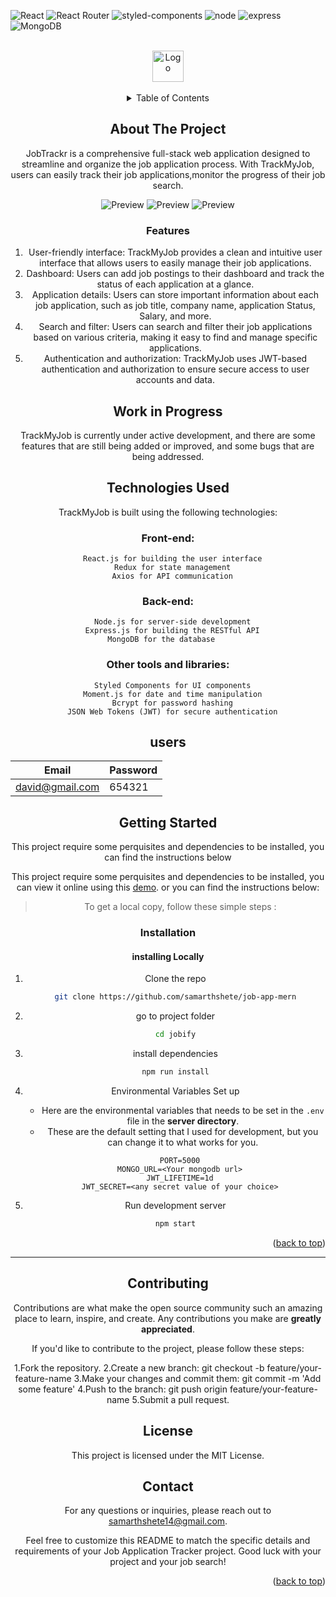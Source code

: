 <div id="top"></div>

![React](https://img.shields.io/badge/React-20232A?style=for-the-badge&logo=react&logoColor=61DAFB)
![React Router](https://img.shields.io/badge/React_Router-CA4245?style=for-the-badge&logo=react-router&logoColor=white)
![styled-components](https://img.shields.io/badge/styled--components-DB7093?style=for-the-badge&logo=styled-components&logoColor=white)
![node](https://img.shields.io/badge/Node.js-339933?style=for-the-badge&logo=nodedotjs&logoColor=white)
![express](https://img.shields.io/badge/Express.js-000000?style=for-the-badge&logo=express&logoColor=white)
![MongoDB](https://img.shields.io/badge/MongoDB-4EA94B?style=for-the-badge&logo=mongodb&logoColor=white)

<!-- PROJECT LOGO -->
<div align="center">
<br>
<a href="https://jobify-abdelrahman-soltan.up.railway.app/">
    <img src="./client/src/assets/images/logo-no=background.png" alt="Logo" height="50" >
  </a>
<br>
<br>

  <!-- TABLE OF CONTENTS -->
<details>
  <summary>Table of Contents</summary>
  <ol>
    <li>
      <a href="#about-the-project">About The Project</a>
      <ul>
        <li><a href="#features">Features</a></li>
        <li><a href="#built-with">Technologies Used</a></li>
        <li><a href="#users">Users</a></li>
      </ul>
    </li>
    <li>
      <a href="#getting-started">Getting Started</a>
      <ul>
        <li><a href="#installation">Installation</a></li>
       
      </ul>
    </li>
    <li><a href="#contributing">Contributing</a></li>
     <li><a href="#License">License</a></li>
    <li><a href="#Contact">Contact</a></li>
  </ol>
</details>
 
 ## About The Project

JobTrackr is a comprehensive full-stack web application designed to streamline and organize the job application process. 
With TrackMyJob, users can easily track their job applications,monitor the progress of their job search. 

![Preview](./client/src/assets/images/preview.PNG)
![Preview](./client/src/assets/images/preview2.PNG)
![Preview](./client/src/assets/images/preview3.PNG)
  
### Features
1. User-friendly interface: TrackMyJob provides a clean and intuitive user interface that allows users to easily manage their job applications.
2. Dashboard: Users can add job postings to their dashboard and track the status of each application at a glance.
3. Application details: Users can store important information about each job application, such as job title, company name, application Status, Salary, and more.
4. Search and filter: Users can search and filter their job applications based on various criteria, making it easy to find and manage specific applications.
5. Authentication and authorization: TrackMyJob uses JWT-based authentication and authorization to ensure secure access to user accounts and data.
  
## Work in Progress
  TrackMyJob is currently under active development, and there are some features that are still being added or improved, and some bugs that are being addressed. 
  
## Technologies Used
  TrackMyJob is built using the following technologies:

  ### Front-end:
      React.js for building the user interface
      Redux for state management
      Axios for API communication
  ### Back-end:
      Node.js for server-side development
      Express.js for building the RESTful API
      MongoDB for the database     
  ### Other tools and libraries:
      Styled Components for UI components
      Moment.js for date and time manipulation
      Bcrypt for password hashing
      JSON Web Tokens (JWT) for secure authentication

 ## users

| Email                 | Password |
| --------------------- | -------- |
| david@gmail.com       | 654321   |
  
  <!-- GETTING STARTED -->

## Getting Started

This project require some perquisites and dependencies to be installed, you can find the instructions below

This project require some perquisites and dependencies to be installed, you can view it online using this [demo](https://jobify-abdelrahman-soltan.up.railway.app/). or you can find the instructions below:

> To get a local copy, follow these simple steps :

### Installation

#### installing Locally

1. Clone the repo

   ```sh
   git clone https://github.com/samarthshete/job-app-mern
   ```

2. go to project folder

   ```sh
   cd jobify
   ```

3. install dependencies

   ```bash
   npm run install
   ```

4. Environmental Variables Set up

   - Here are the environmental variables that needs to be set in the `.env` file in the **server directory**.
   - These are the default setting that I used for development, but you can change it to what works for you.

   ```
     PORT=5000
     MONGO_URL=<Your mongodb url>
     JWT_LIFETIME=1d
     JWT_SECRET=<any secret value of your choice>
   ```

5. Run development server

   ```sh
   npm start
   ```
<p align="right">(<a href="#top">back to top</a>)</p>

---

<!-- CONTRIBUTING -->

## Contributing

Contributions are what make the open source community such an amazing place to learn, inspire, and create. Any contributions you make are **greatly appreciated**.

If you'd like to contribute to the project, please follow these steps:

1.Fork the repository.
2.Create a new branch: git checkout -b feature/your-feature-name
3.Make your changes and commit them: git commit -m 'Add some feature'
4.Push to the branch: git push origin feature/your-feature-name
5.Submit a pull request.

## License
This project is licensed under the MIT License.

## Contact
For any questions or inquiries, please reach out to samarthshete14@gmail.com.

Feel free to customize this README to match the specific details and requirements of your Job Application Tracker project. 
Good luck with your project and your job search!

<p align="right">(<a href="#top">back to top</a>)</p>
